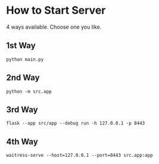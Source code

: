 # How to Start Server

4 ways available. Choose one you like.

## 1st Way

```
python main.py
```

## 2nd Way

```
python -m src.app
```

## 3rd Way

```
flask --app src/app --debug run -h 127.0.0.1 -p 8443
```

## 4th Way

```
waitress-serve --host=127.0.0.1 --port=8443 src.app:app
```
